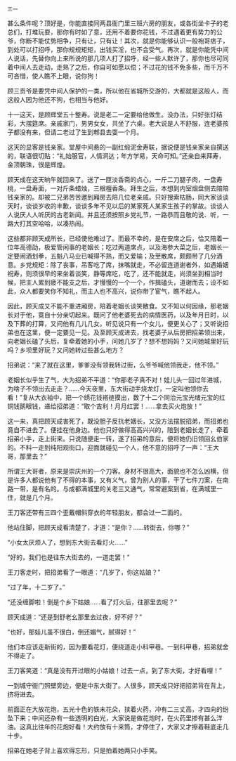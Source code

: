     三一 

   甚么条件呢？顶好是，你能直接同两县衙门里三班六房的朋友，或各街坐卡子的老总们，打堆玩耍，那你有时如了意，还用不着要你花钱，不过遇着更有势力的公爷，你断不能仗势相争，只有让，只有让！其次，就是你能够认识一般袍哥痞子，到处可以打招呼，那你规规矩矩，出钱买淫，也不会受气。再次，就是你能凭中间人说话，先替你向上来所说的那几项人打了招呼，经一些人默许了，那你也尽可同着中间人去走动，走熟了之后，你自可如愿以偿；不过花的钱不免多些，而千万不可吝惜，使人瞧不上眼，说你狗！

   顾三贡爷是要凭中间人保护的一类，所以他在省城所交游的，大都就是这般人，而这般人因为他还不狗，也相当与他好。

   十一这天，是顾辉堂五十整寿。说是老二一定要给他做生。没办法，只好张灯结彩，大摆筵席。亲戚家门，男男女女，共坐了六桌。老大说是人不舒服，连老婆孩子都没有来，但请二老过了生到郫县去耍一个月。

   这天的显客是钱亲家。堂屋中间悬的一副红缎泥金寿联，据说便是钱亲家亲自撰送的，联语很切贴：“礼始服官，人情洞达；年方学易，天命可知。”还亲自来拜寿，金顶朝珠，很是辉煌。

   顾天成在这天晌午就回来了。送了一匣淡香斋的点心，一斤二刀腿子肉，一盘寿桃，一盘寿面，一对斤条蜡烛，三根檀香条。拜生之后，本想到内室烟盘侧去陪陪钱亲家的。却被二兄弟苦苦邀到厢房去陪几位老亲戚。只好搜索枯肠，同大家谈谈天时，谈谈岁收的丰歉，谈谈多年不见以后的某家死人某家生孩子的掌故。谈谈人人说厌人人听厌的古老新闻。并且还须按照乡党礼节，一路恭而且敬的说、听，一路大打其空哈哈，以凑热闹。

   这些都非顾天成所长，已经使他难过了。而最不幸的，是在安席之后，恰又陪着一位年高德劭，极爱管闲事的老姻长；吃过两道席点，以及海参大菜之后，老姻长一定要闹酒划拳，五魁八马业已喊得不熟，而又爱输；及至散席，颇颇带了几分酒意。乡党规矩：除了丧事，吊客吃了席，抹嘴就走，不必留连道谢者外，如遇婚姻祝寿，则须很早的来坐着谈笑，静等席吃，吃了，还不能就走，尚须坐到相当时候，把主人累到疲不能支之后，才慢慢的一个一个，作揖磕头，道谢而去；设不如此，众人都要笑你不知礼，而主人也不高兴，说你带了宦气，瞧不起人。

   因此，顾天成又不能不重进厢房，陪着老姻长谈笑散食。又不知以何因缘，那老姻长对于他，竟自十分亲切起来。既问了他老婆死去的病情医药，以及年月日时，以及下葬的打算，又问他有几儿几女。听见说只有一个女儿，便更关心了；又听说招弟也在这里，便一定要见一见。及至顾天成进去，找老婆子从后房把招弟领出来，向老姻长磕了头后，复牵着她的小手，问她几岁了？想不想妈妈？又问她城里好玩吗？乡坝里好玩？又问她转过些甚么地方？

   招弟说：“来了就在这里，爹爹没有领我转过街，么爷爷喊他领我走，他不领。”

   老姻长似乎生了气，大为招弟不平道：“你那老子真不对！娃儿头一回过年进城，为啥子不领出去走走？……今天夜里，东大街动手烧龙灯，一定叫他领你去看！”复从大衣袖中，把一个绣花钱褡裢摸出，数了十二个同治元宝光绪元宝的红铜钱鹅眼钱，递给招弟道：“取个吉利！月月红罢！……拿去买火炮放！”

   这一来，真把顾天成害死了，既没胆子反抗老姻长，又没方法摆脱招弟，而招弟也竟自不进去了。便挂在他身边。他也只好做得高高兴兴的，陪到老姻长走了，牵着招弟小手，走上街来。只说随便走一转，遂了招弟的意后，便将她仍旧领回幺伯家的。不料一走到纯阳观街口，迎面就碰见一个人，他不意的招呼了一声：“王大哥，那里去？”

   所谓王大哥者，原来是崇庆州的一个刀客。身材不很高大，面貌也不怎么凶横，但是许多人都说他有了不得的本事，又有义气，曾为别人的事，干了七件刀案，在南路一带，是有名的。与成都满城里的关老三又通气，常常避案到省，在满城里一住，就是几个月。

   王刀客还带有三四个歪戴帽斜穿衣的年轻朋友，都会过一二面的。

   他站住脚，把顾天成看清楚了，才道：“是你？……转街去，你哪？”

   “小女太厌烦人了，想到东大街去看灯火……”

   “好的，我们也是往东大街去的，一道走罢！”

   王刀客走时，把招弟看了一眼道：“几岁了，你这姑娘？”

   “过了年，十二岁了。”

   “还没缠脚啦！倒是个乡下姑娘……看了灯火后，往那里去呢？”

   顾天成道：“还是到舒老幺那里去过夜，好不好？”

   “也好，那娃儿虽不很白，倒还媚气，腻得好！”

   他们本应该走新街的，因为要看花灯，便绕道走小科甲巷。一到科甲巷，招弟就舍不得走了。

   王刀客笑道：“真是没有开过眼的小姑娘！过去一点，到了东大街，才好看哩！”

   一到城守衙门照壁旁边，便是中东大街了。人很多，顾天成只好把招弟背在背上，挤将进去。

   前面正在大放花炮，五光十色的铁末花朵，挟着火药，冲有二三丈高，才四向的纷坠下来；中间还杂有一些透明的白光，大家说是做花炮时，在火药里掺有甚么洋油。这真比往年的花炮好看！大约放有十来筒，才停住了，大家又才擦着鞋底走几十步。

   招弟在她老子背上喜欢得忘形，只是拍着她两只小手笑。

